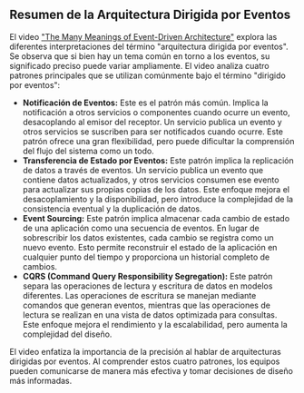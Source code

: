 ## Resumen de la Arquitectura Dirigida por Eventos

El video ["The Many Meanings of Event-Driven Architecture"](https://www.youtube.com/watch?v=STKCRSUsyP0) explora las diferentes interpretaciones del término "arquitectura dirigida por eventos". Se observa que si bien hay un tema común en torno a los eventos, su significado preciso puede variar ampliamente. El video analiza cuatro patrones principales que se utilizan comúnmente bajo el término "dirigido por eventos":

*   **Notificación de Eventos:** Este es el patrón más común. Implica la notificación a otros servicios o componentes cuando ocurre un evento, desacoplando al emisor del receptor.  Un servicio publica un evento y otros servicios se suscriben para ser notificados cuando ocurre.  Este patrón ofrece una gran flexibilidad, pero puede dificultar la comprensión del flujo del sistema como un todo.
*   **Transferencia de Estado por Eventos:** Este patrón implica la replicación de datos a través de eventos. Un servicio publica un evento que contiene datos actualizados, y otros servicios consumen ese evento para actualizar sus propias copias de los datos. Este enfoque mejora el desacoplamiento y la disponibilidad, pero introduce la complejidad de la consistencia eventual y la duplicación de datos.
*   **Event Sourcing:** Este patrón implica almacenar cada cambio de estado de una aplicación como una secuencia de eventos.  En lugar de sobrescribir los datos existentes, cada cambio se registra como un nuevo evento.  Esto permite reconstruir el estado de la aplicación en cualquier punto del tiempo y proporciona un historial completo de cambios.
*   **CQRS (Command Query Responsibility Segregation):** Este patrón separa las operaciones de lectura y escritura de datos en modelos diferentes. Las operaciones de escritura se manejan mediante comandos que generan eventos, mientras que las operaciones de lectura se realizan en una vista de datos optimizada para consultas.  Este enfoque mejora el rendimiento y la escalabilidad, pero aumenta la complejidad del diseño.

El video enfatiza la importancia de la precisión al hablar de arquitecturas dirigidas por eventos.  Al comprender estos cuatro patrones, los equipos pueden comunicarse de manera más efectiva y tomar decisiones de diseño más informadas.
